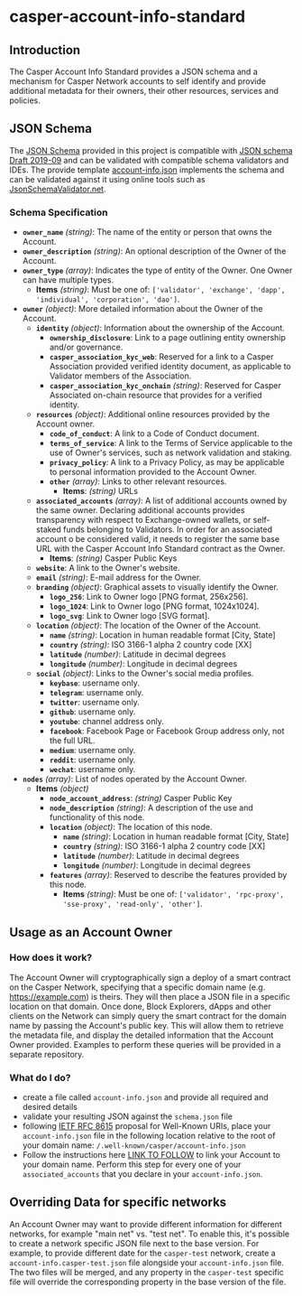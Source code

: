 # casper-account-info-standard

## Introduction

The Casper Account Info Standard provides a JSON schema and a mechanism for Casper Network accounts to
self identify and provide additional metadata for their owners, their other resources, services and policies.

## JSON Schema

The [JSON Schema](schema.json) provided in this project is compatible with
[JSON schema Draft 2019-09](https://json-schema.org/specification-links.html#2019-09-formerly-known-as-draft-8)
and can be validated with compatible schema validators and IDEs. 
The provide template [account-info.json](account-info.json) implements the schema and can be validated against 
it using online tools such as [JsonSchemaValidator.net](https://www.jsonschemavalidator.net/s/mesjGb8t).

### Schema Specification

- **`owner_name`** *(string)*: The name of the entity or person that owns the Account.
- **`owner_description`** *(string)*: An optional description of the Owner of the Account.
- **`owner_type`** *(array)*: Indicates the type of entity of the Owner. One Owner can have multiple types.
    - **Items** *(string)*: Must be one of: `['validator', 'exchange', 'dapp', 'individual', 'corporation', 'dao']`.
- **`owner`** *(object)*: More detailed information about the Owner of the Account.
    - **`identity`** *(object)*: Information about the ownership of the Account. 
        - **`ownership_disclosure`**: Link to a page outlining entity ownership and/or governance.
        - **`casper_association_kyc_web`**: Reserved for a link to a Casper Association provided verified identity document, as applicable to Validator members of the Association.
        - **`casper_association_kyc_onchain`** *(string)*: Reserved for Casper Associated on-chain resource that provides for a verified identity.
    - **`resources`** *(object)*: Additional online resources provided by the Account owner. 
        - **`code_of_conduct`**: A link to a Code of Conduct document. 
        - **`terms_of_service`**: A link to the Terms of Service applicable to the use of Owner's services, such as network validation and staking. 
        - **`privacy_policy`**: A link to a Privacy Policy, as may be applicable to personal information provided to the Account Owner. 
        - **`other`** *(array)*: Links to other relevant resources.
            - **Items**: *(string)* URLs
    - **`associated_accounts`** *(array)*: A list of additional accounts owned by the same owner. Declaring additional accounts provides transparency with respect to Exchange-owned wallets, or self-staked funds belonging to Validators. In order for an associated account o be considered valid, it needs to register the same base URL with the Casper Account Info Standard contract as the Owner.
        - **Items**: *(string)* Casper Public Keys
    - **`website`**: A link to the Owner's website.
    - **`email`** *(string)*: E-mail address for the Owner.
    - **`branding`** *(object)*: Graphical assets to visually identify the Owner.
        - **`logo_256`**: Link to Owner logo [PNG format, 256x256].
        - **`logo_1024`**: Link to Owner logo [PNG format, 1024x1024].
        - **`logo_svg`**: Link to Owner logo [SVG format].
    - **`location`** *(object)*: The location of the Owner of the Account.
        - **`name`** *(string)*: Location in human readable format [City, State]
        - **`country`** *(string)*: ISO 3166-1 alpha 2 country code [XX]
        - **`latitude`** *(number)*: Latitude in decimal degrees
        - **`longitude`** *(number)*: Longitude in decimal degrees
    - **`social`** *(object)*: Links to the Owner's social media profiles. 
        - **`keybase`**: username only. 
        - **`telegram`**: username only.
        - **`twitter`**: username only.
        - **`github`**: username only.
        - **`youtube`**: channel address only. 
        - **`facebook`**: Facebook Page or Facebook Group address only, not the full URL.
        - **`medium`**: username only.
        - **`reddit`**: username only.
        - **`wechat`**: username only.
- **`nodes`** *(array)*: List of nodes operated by the Account Owner.
    - **Items** *(object)*
        - **`node_account_address`**: *(string)* Casper Public Key
        - **`node_description`** *(string)*: A description of the use and functionality of this node.
        - **`location`** *(object)*: The location of this node.
          - **`name`** *(string)*: Location in human readable format [City, State]
          - **`country`** *(string)*: ISO 3166-1 alpha 2 country code [XX]
          - **`latitude`** *(number)*: Latitude in decimal degrees
          - **`longitude`** *(number)*: Longitude in decimal degrees
        - **`features`** *(array)*: Reserved to describe the features provided by this node.
            - **Items** *(string)*: Must be one of: `['validator', 'rpc-proxy', 'sse-proxy', 'read-only', 'other']`.

## Usage as an Account Owner

### How does it work?

The Account Owner will cryptographically sign a deploy of a smart contract on the Casper Network, specifying that a specific domain name 
(e.g. https://example.com) is theirs. They will then place a JSON file in a specific location on that domain.
Once done, Block Explorers, dApps and other clients on the Network can simply query the smart contract for the domain name 
by passing the Account's public key. This will allow them to retrieve the metadata file, and display the detailed 
information that the Account Owner provided.
Examples to perform these queries will be provided in a separate repository.

### What do I do?

* create a file called `account-info.json` and provide all required and desired details
* validate your resulting JSON against the `schema.json` file
* following [IETF RFC 8615](https://datatracker.ietf.org/doc/html/rfc8615) proposal for Well-Known URIs, place your
`account-info.json` file in the following location relative to the root of your domain name: 
  `/.well-known/casper/account-info.json`   
* Follow the instructions here [LINK TO FOLLOW]() to link your Account to your domain name. Perform this step for every
one of your `associated_accounts` that you declare in your `account-info.json`.

## Overriding Data for specific networks

An Account Owner may want to provide different information for different networks, for example "main net" vs. "test net". 
To enable this, it's possible to create a network specific JSON file next to the base version. For example, to provide
different date for the `casper-test` network, create a `account-info.casper-test.json` file alongside your `account-info.json` file.
The two files will be merged, and any property in the `casper-test` specific file will override the corresponding 
property in the base version of the file.
